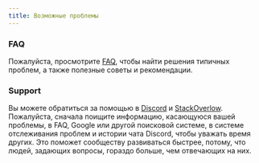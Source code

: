 ```yaml
---
title: Возможные проблемы
---
```


<!-- ### Серверный рендеринг -->
### FAQ

<!-- SvelteKit сначала отрисовывает каждый компонент на стороне сервера и отправляет его на клиент в виде HTML кода. Затем он снова запускает компонент на стороне клиента, чтобы позволить ему обновляться на основе динамических данных. Поэтому необходимо убедиться, что компоненты могут работать как на стороне клиента, так и на стороне сервера. -->
Пожалуйста, просмотрите [FAQ](/faq), чтобы найти решения типичных проблем, а также полезные советы и рекомендации.

### Support

Вы можете обратиться за помощью в [Discord](https://svelte.dev/chat) и [StackOverlow](https://stackoverflow.com/questions/tagged/svelte). Пожалуйста, сначала поищите информацию, касающуюся вашей проблемы, в FAQ, Google или другой поисковой системе, в системе отслеживания проблем и истории чата Discord, чтобы уважать время других. Это поможет сообществу развиваться быстрее, потому, что людей, задающих вопросы, гораздо больше, чем отвечающих на них.
<!-- Например, если компоненты попытаются получить доступ к глобальным переменным `document` или `window`, это приведёт к ошибке, так как страница предварительно рендерится на стороне сервера.

Если нужен доступ к этим переменным, можно запустить код только на стороне клиента, обернув его таким образом:

```js
import { browser } from '$app/env';

if (browser) {
	// код только для клиентской части
}
```

В качестве альтернативы можно запустить его в функции `onMount`, поскольку она работает только в браузере. Это также хороший способ загрузить библиотеки, зависящие от объекта `window`:

```html
<script>
	import { onMount } from 'svelte';

	let awkward;

	onMount(async () => {
		const module = await import('some-browser-only-library');
		awkward = module.default;
	});
</script>
``` -->
